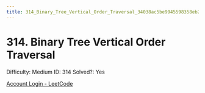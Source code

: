 ```yaml
---
title: 314_Binary_Tree_Vertical_Order_Traversal_34038ac5be9945598358eb2e2ce5133c
---
```


# 314. Binary Tree Vertical Order Traversal

Difficulty: Medium
ID: 314
Solved?: Yes

[Account Login - LeetCode](https://leetcode.com/problems/binary-tree-vertical-order-traversal)